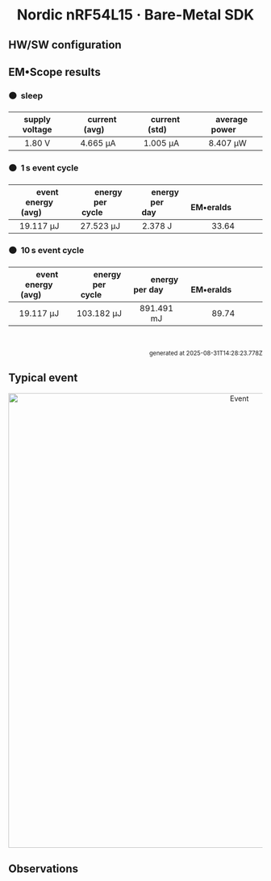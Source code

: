 
<h1 align="center">Nordic nRF54L15 · Bare-Metal SDK</h1>

## HW/SW configuration

## EM&bull;Scope results

<!-- @emscope-pack:start -->


### 🟠&ensp;sleep

| supply voltage | &emsp;current (avg)&emsp; | &emsp;current (std)&emsp; | &emsp;average power&emsp;
|:---:|:---:|:---:|:---:|
| 1.80 V |   4.665 µA |   1.005 µA |   8.407 µW |

### 🟠&ensp;1&thinsp;s event cycle

| &emsp;&emsp;event energy (avg)&emsp;&emsp; | &emsp;&emsp;energy per cycle&emsp;&emsp; | &emsp;&emsp;energy per day&emsp;&emsp; | &emsp;&emsp;&emsp;**EM&bull;eralds**&emsp;&emsp;&emsp;
|:---:|:---:|:---:|:---:|
|  19.117 µJ |  27.523 µJ |   2.378 J | 33.64 |

### 🟠&ensp;10&thinsp;s event cycle

| &emsp;&emsp;event energy (avg)&emsp;&emsp; | &emsp;&emsp;energy per cycle&emsp;&emsp; | &emsp;&emsp;energy per day&emsp;&emsp; | &emsp;&emsp;&emsp;**EM&bull;eralds**&emsp;&emsp;&emsp;
|:---:|:---:|:---:|:---:|
|  19.117 µJ | 103.182 µJ | 891.491 mJ | 89.74 |

<br>
<p align="right"><sub>generated at 2025-08-31T14:28:23.778Z</sub></p>
    

<!-- @emscope-pack:end -->

## Typical event

<p align="center">
    <img src="nrf-54-dk-bmsdk-J-event-ID.png" alt="Event" width="900">
</p>

## Observations

